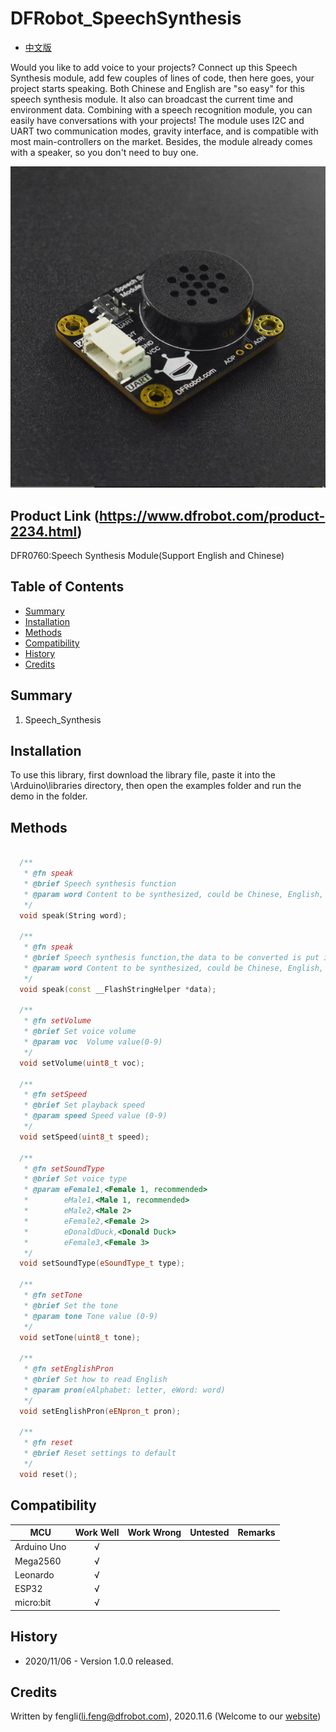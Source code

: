 # DFRobot_SpeechSynthesis
- [中文版](./README_CN.md)

Would you like to add voice to your projects? Connect up this Speech Synthesis module, add few couples of lines of code, then here goes, your project starts speaking. Both Chinese and English are "so easy" for this speech synthesis module. It also can broadcast the current time and environment data. Combining with a speech recognition module, you can easily have conversations with your projects! The module uses I2C and UART two communication modes, gravity interface, and is compatible with most main-controllers on the market. Besides, the module already comes with a speaker, so you don't need to buy one.


![Product Image](./resources/images/dfr0760.png)

## Product Link (https://www.dfrobot.com/product-2234.html)
  DFR0760:Speech Synthesis Module(Support English and Chinese)
	
## Table of Contents

* [Summary](#summary)
* [Installation](#installation)
* [Methods](#methods)
* [Compatibility](#compatibility)  
* [History](#history)
* [Credits](#credits)

## Summary

   1. Speech_Synthesis <br>


## Installation

To use this library, first download the library file, paste it into the \Arduino\libraries directory, then open the examples folder and run the demo in the folder.

## Methods

```C++
    
  /**
   * @fn speak
   * @brief Speech synthesis function 
   * @param word Content to be synthesized, could be Chinese, English, Number, etc. 
   */
  void speak(String word);
  
  /**
   * @fn speak
   * @brief Speech synthesis function,the data to be converted is put into Flash
   * @param word Content to be synthesized, could be Chinese, English, Number, etc. 
   */
  void speak(const __FlashStringHelper *data);
  
  /**
   * @fn setVolume
   * @brief Set voice volume
   * @param voc  Volume value(0-9)
   */
  void setVolume(uint8_t voc);

  /**
   * @fn setSpeed
   * @brief Set playback speed 
   * @param speed Speed value (0-9)
   */
  void setSpeed(uint8_t speed);

  /**
   * @fn setSoundType
   * @brief Set voice type 
   * @param eFemale1,<Female 1, recommended>
   *        eMale1,<Male 1, recommended>
   *        eMale2,<Male 2>
   *        eFemale2,<Female 2>
   *        eDonaldDuck,<Donald Duck>
   *        eFemale3,<Female 3>
   */
  void setSoundType(eSoundType_t type);

  /**
   * @fn setTone
   * @brief Set the tone 
   * @param tone Tone value (0-9)
   */
  void setTone(uint8_t tone);

  /**
   * @fn setEnglishPron
   * @brief Set how to read English 
   * @param pron(eAlphabet: letter, eWord: word)
   */
  void setEnglishPron(eENpron_t pron);

  /**
   * @fn reset
   * @brief Reset settings to default 
   */
  void reset();
```

## Compatibility

MCU                | Work Well    | Work Wrong   | Untested    | Remarks
------------------ | :----------: | :----------: | :---------: | -----
Arduino Uno        |      √       |              |             | 
Mega2560        |      √       |              |             | 
Leonardo        |      √       |              |             | 
ESP32        |      √       |              |             | 
micro:bit        |      √       |              |             | 


## History


- 2020/11/06 - Version 1.0.0 released.


## Credits

Written by fengli(li.feng@dfrobot.com), 2020.11.6 (Welcome to our [website](https://www.dfrobot.com/))





